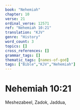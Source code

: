 ```yaml
---
book: "Nehemiah"
chapter: 10
verse: 21
ordinal_verse: 12571
ref: "Nehemiah 10:21"
translation: "KJV"
genre: "History"
word_count: 3
topics: []
cross_references: []
grammar_tags: []
thematic_tags: [names-of-god]
tags: ["Bible","KJV","Nehemiah"]
---
```


# Nehemiah 10:21

Meshezabeel, Zadok, Jaddua,
